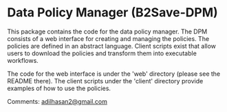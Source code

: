 # Data Policy Manager (B2Save-DPM)
This package contains the code for the data policy manager. The DPM consists of
a web interface for creating and managing the policies. The policies are defined
in an abstract language. Client scripts exist that allow users to download the
policies and transform them into executable workflows.

The code for the web interface is under the 'web' directory (please see the
  README there). The client scripts under the 'client' directory provide examples
  of how to use the policies.

Comments:
adilhasan2@gmail.com
